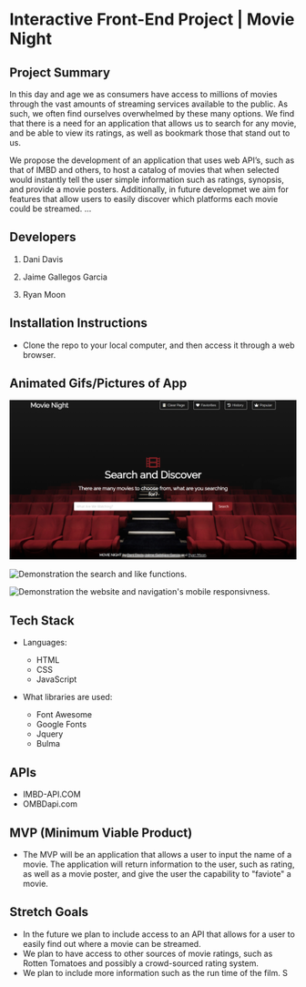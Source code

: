 # Interactive Front-End Project | Movie Night


## Project Summary

In this day and age we as consumers have access to millions of movies through the vast amounts of streaming services available to the public. As such, we often find ourselves overwhelmed by these many options. We find that there is a need for an application that allows us to search for any movie, and be able to view its ratings, as well as bookmark those that stand out to us. 

We propose the development of an application that uses web API’s, such as that of IMBD and others, to host a catalog of movies that when selected would instantly tell the user simple information such as ratings, synopsis, and provide a movie posters. Additionally, in future developmet we aim for features that allow users to easily discover which platforms each movie could be streamed. 
...

## Developers

1. Dani Davis

2. Jaime Gallegos Garcia

3. Ryan Moon



## Installation Instructions

- Clone the repo to your local computer, and then access it through a web browser. 



## Animated Gifs/Pictures of App

![Demonstration the appearence of the application on load.](./assets/images/1-on-load.png)


![Demonstration the search and like functions.](./assets/images/2.searching-and-heart.gif)


![Demonstration the website and navigation's mobile responsivness.](./assets/images/3.menu-and-mobile.gif)

## Tech Stack

- Languages: 
    - HTML 
    - CSS 
    - JavaScript

- What libraries are used: 
    - Font Awesome
    - Google Fonts
    - Jquery 
    - Bulma


## APIs
- IMBD-API.COM
- OMBDapi.com

## MVP (Minimum Viable Product)
- The MVP will be an application that allows a user to input the name of a movie. The application will return information to the user, such as rating, as well as a movie poster, and give the user the capability to "faviote" a movie. 


## Stretch Goals
- In the future we plan to include access to an API that allows for a user to easily find out where a movie can be streamed. 
- We plan to have access to other sources of movie ratings, such as Rotten Tomatoes and possibly a crowd-sourced rating system. 
- We plan to include more information such as the run time of the film. S
